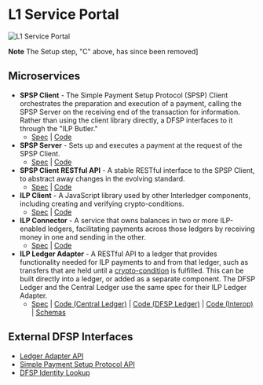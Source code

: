 # L1 Service Portal

![L1 Service Portal](../Wiki/L1%20Portal%20Service.png)

**Note** The Setup step, "C" above, has since been removed]

## Microservices
- **SPSP Client** - The Simple Payment Setup Protocol (SPSP) Client orchestrates the preparation and execution of a payment, calling the SPSP Server on the receiving end of the transaction for information. Rather than using the client library directly, a DFSP interfaces to it through the "ILP Butler."
    - [Spec](https://github.com/LevelOneProject/ilp-spsp-client/blob/master/README.md) | [Code](https://github.com/LevelOneProject/ilp-spsp-client)
- **SPSP Server** - Sets up and executes a payment at the request of the SPSP Client.
    - [Spec](https://github.com/LevelOneProject/ilp-spsp-server/blob/master/README.md) | [Code](https://github.com/LevelOneProject/ilp-spsp-server)
- **SPSP Client RESTful API** - A stable RESTful interface to the SPSP Client, to abstract away changes in the evolving standard.
    - [Spec](https://github.com/LevelOneProject/ilp-spsp-client-rest/blob/master/README.md) | [Code](https://github.com/LevelOneProject/ilp-spsp-client-rest)
- **ILP Client** - A JavaScript library used by other Interledger components, including creating and verifying crypto-conditions.
    - [Spec](https://github.com/interledger/js-ilp/blob/master/README.md) | [Code](https://github.com/interledger/js-ilp)
- **ILP Connector** - A service that owns balances in two or more ILP-enabled ledgers, facilitating payments across those ledgers by receiving money in one and sending in the other.
    - [Spec](https://interledger.org/js-ilp-connector/apidoc/) | [Code](https://github.com/interledger/js-ilp-connector)
- **ILP Ledger Adapter** - A RESTful API to a ledger that provides functionality needed for ILP payments to and from that ledger, such as transfers that are held until a [crypto-condition](https://github.com/interledger/rfcs/blob/master/0002-crypto-conditions/0002-crypto-conditions.md) is fulfilled. This can be built directly into a ledger, or added as a separate component. The DFSP Ledger and the Central Ledger use the same spec for their ILP Ledger Adapter.
    - [Spec](./ILP/ledger-adapter.md) | [Code (Central Ledger)](https://github.com/LevelOneProject/central-ledger/tree/master/src/api) | [Code (DFSP Ledger)](https://github.com/LevelOneProject/dfsp-ledger/tree/master/service/ledger) | [Code (Interop)](https://github.com/LevelOneProject/interop-ilp-ledger) | [Schemas](https://github.com/LevelOneProject/ilp-schemas)


## External DFSP Interfaces
- [Ledger Adapter API](./ILP/ledger-adapter.md)
- [Simple Payment Setup Protocol API](https://github.com/LevelOneProject/ilp-spsp-client-rest)
- [DFSP Identity Lookup](./CentralDirectory/central_directory_endpoints.md)
